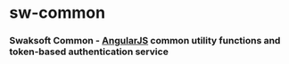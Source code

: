 ﻿# sw-common
### Swaksoft Common - [AngularJS](http://angularjs.org/) common utility functions and token-based authentication service





